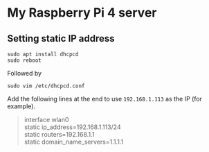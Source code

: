# My Raspberry Pi 4 server

## Setting static IP address
```
sudo apt install dhcpcd
sudo reboot
```
Followed by
```
sudo vim /etc/dhcpcd.conf
```
Add the following lines at the end to use `192.168.1.113` as the IP (for example).
> interface wlan0  
> static ip_address=192.168.1.113/24  
> static routers=192.168.1.1  
> static domain_name_servers=1.1.1.1  
